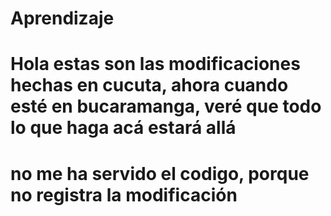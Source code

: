 # Aprendizaje
# Hola estas son las modificaciones hechas en cucuta, ahora cuando esté en bucaramanga, veré que todo lo que haga acá estará allá 

# no me ha servido el codigo, porque no registra la modificación 
